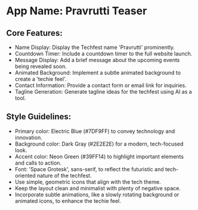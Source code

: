 # **App Name**: Pravrutti Teaser

## Core Features:

- Name Display: Display the Techfest name 'Pravrutti' prominently.
- Countdown Timer: Include a countdown timer to the full website launch.
- Message Display: Add a brief message about the upcoming events being revealed soon.
- Animated Background: Implement a subtle animated background to create a 'techie feel'.
- Contact Information: Provide a contact form or email link for inquiries.
- Tagline Generation: Generate tagline ideas for the techfest using AI as a tool.

## Style Guidelines:

- Primary color: Electric Blue (#7DF9FF) to convey technology and innovation.
- Background color: Dark Gray (#2E2E2E) for a modern, tech-focused look.
- Accent color: Neon Green (#39FF14) to highlight important elements and calls to action.
- Font: 'Space Grotesk', sans-serif, to reflect the futuristic and tech-oriented nature of the techfest.
- Use simple, geometric icons that align with the tech theme.
- Keep the layout clean and minimalist with plenty of negative space.
- Incorporate subtle animations, like a slowly rotating background or animated icons, to enhance the techie feel.